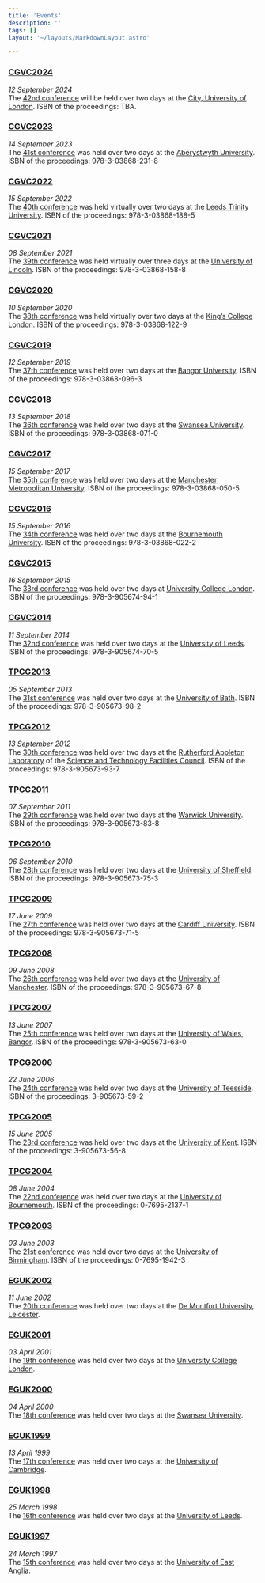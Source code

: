 ```yaml
---
title: 'Events'
description: ''
tags: []
layout: '~/layouts/MarkdownLayout.astro'

---
```


### [CGVC2024](CGVC2024)
*12 September 2024*\
The [42nd conference](CGVC2024) will be held over two days at the [City, University of London](https://www.city.ac.uk/). ISBN of the proceedings: TBA.

### [CGVC2023](CGVC2023)
*14 September 2023*\
The [41st conference](CGVC2023) was held over two days at the [Aberystwyth University](https://www.aber.ac.uk/en/). ISBN of the proceedings: 978-3-03868-231-8

### [CGVC2022](CGVC2022)
*15 September 2022*\
The [40th conference](CGVC2022) was held virtually over two days at the [Leeds Trinity University](https://www.leedstrinity.ac.uk/). ISBN of the proceedings: 978-3-03868-188-5

### [CGVC2021](CGVC2021)
*08 September 2021*\
The [39th conference](CGVC2021) was held virtually over three days at the [University of Lincoln](https://www.lincoln.ac.uk/). ISBN of the proceedings: 978-3-03868-158-8  

### [CGVC2020](CGVC2020)
*10 September 2020*\
The [38th conference](CGVC2020) was held virtually over two days at the [King’s College London](https://www.kcl.ac.uk/). ISBN of the proceedings: 978-3-03868-122-9 

### [CGVC2019](CGVC2019)
*12 September 2019*\
The [37th conference](CGVC2019) was held over two days at the [Bangor University](https://www.bangor.ac.uk/). ISBN of the proceedings: 978-3-03868-096-3

### [CGVC2018](CGVC2018)
*13 September 2018*\
The [36th conference](CGVC2018) was held over two days at the [Swansea University](https://www.swansea.ac.uk/). ISBN of the proceedings: 978-3-03868-071-0 

### [CGVC2017](CGVC2017)
*15 September 2017*\
The [35th conference](CGVC2017) was held over two days at the [Manchester Metropolitan University](https://www2.mmu.ac.uk/). ISBN of the proceedings: 978-3-03868-050-5

### [CGVC2016](CGVC2016)
*15 September 2016*\
The [34th conference](CGVC2016) was held over two days at the [Bournemouth University](https://www.bournemouth.ac.uk/). ISBN of the proceedings: 978-3-03868-022-2 

### [CGVC2015](CGVC2015)
*16 September 2015*\
The [33rd conference](http://cgvc15.cs.ucl.ac.uk/) was held over two days at [University College London](https://www.ucl.ac.uk/). ISBN of the proceedings: 978-3-905674-94-1

### [CGVC2014](CGVC2014)
*11 September 2014*\
The [32nd conference](CGVC2014) was held over two days at the [University of Leeds](https://www.leeds.ac.uk/). ISBN of the proceedings: 978-3-905674-70-5 

### [TPCG2013](TPCG2013)
*05 September 2013*\
The [31st conference](TPCG2013) was held over two days at the [University of Bath](https://www.bath.ac.uk/). ISBN of the proceedings: 978-3-905673-98-2 

### [TPCG2012](TPCG2012)
*13 September 2012*\
The [30th conference](TPCG2012) was held over two days at the [Rutherford Appleton Laboratory](https://stfc.ukri.org/about-us/where-we-work/rutherford-appleton-laboratory/) of the [Science and Technology Facilities Council](https://stfc.ukri.org/). ISBN of the proceedings: 978-3-905673-93-7 

### [TPCG2011](TPCG2011)
*07 September 2011*\
The [29th conference](TPCG2011) was held over two days at the [Warwick University](https://warwick.ac.uk/). ISBN of the proceedings: 978-3-905673-83-8 

### [TPCG2010](TPCG2010)
*06 September 2010*\
The [28th conference](TPCG2010) was held over two days at the [University of Sheffield](https://www.sheffield.ac.uk/). ISBN of the proceedings: 978-3-905673-75-3 

### [TPCG2009](TPCG2009)
*17 June 2009*\
The [27th conference](TPCG2009) was held over two days at the [Cardiff University](https://www.cardiff.ac.uk/). ISBN of the proceedings: 978-3-905673-71-5 

### [TPCG2008](TPCG2008)
*09 June 2008*\
The [26th conference](TPCG2008) was held over two days at the [University of Manchester](https://www.manchester.ac.uk/). ISBN of the proceedings: 978-3-905673-67-8 

### [TPCG2007](TPCG2007)
*13 June 2007*\
The [25th conference](TPCG2007) was held over two days at the [University of Wales, Bangor](https://www.bangor.ac.uk/). ISBN of the proceedings: 978-3-905673-63-0 

### [TPCG2006](TPCG2006)
*22 June 2006*\
The [24th conference](TPCG2006) was held over two days at the [University of Teesside](https://www.tees.ac.uk/). ISBN of the proceedings: 3-905673-59-2 

### [TPCG2005](TPCG2005)
*15 June 2005*\
The [23rd conference](TPCG2005) was held over two days at the [University of Kent](https://www.kent.ac.uk/). ISBN of the proceedings: 3-905673-56-8 

### [TPCG2004](TPCG2004)
*08 June 2004*\
The [22nd conference](TPCG2004) was held over two days at the [University of Bournemouth](https://www.bournemouth.ac.uk/). ISBN of the proceedings: 0-7695-2137-1 

### [TPCG2003](TPCG2003)
*03 June 2003*\
The [21st conference](TPCG2003) was held over two days at the [University of Birmingham](https://www.birmingham.ac.uk/). ISBN of the proceedings: 0-7695-1942-3 

### [EGUK2002](EGUK2002)
*11 June 2002*\
The [20th conference](http://www.eguk.org.uk/DMU02) was held over two days at the [De Montfort University, Leicester](https://www.dmu.ac.uk/home.aspx).

### [EGUK2001](EGUK2001)
*03 April 2001*\
The [19th conference](http://www.eguk.org.uk/UCL01) was held over two days at the [University College London](https://www.ucl.ac.uk/). 

### [EGUK2000](EGUK2000)
*04 April 2000*\
The [18th conference](http://www.eguk.org.uk/Swansea00) was held over two days at the [Swansea University](https://www.swansea.ac.uk/).

### [EGUK1999](EGUK1999)
*13 April 1999*\
The [17th conference](http://www.eguk.org.uk/Camb99) was held over two days at the [University of Cambridge](https://www.cam.ac.uk/).

### [EGUK1998](EGUK1998)
*25 March 1998*\
The [16th conference](http://www.eguk.org.uk/Leeds98) was held over two days at the [University of Leeds](https://www.leeds.ac.uk/).

### [EGUK1997](EGUK1997)
*24 March 1997*\
The [15th conference](http://www.eguk.org.uk/UEA97) was held over two days at the [University of East Anglia](https://www.uea.ac.uk/).